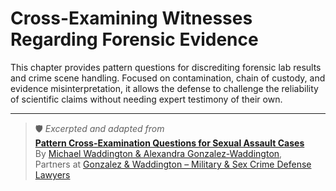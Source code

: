 # Cross-Examining Witnesses Regarding Forensic Evidence

This chapter provides pattern questions for discrediting forensic lab results and crime scene handling. Focused on contamination, chain of custody, and evidence misinterpretation, it allows the defense to challenge the reliability of scientific claims without needing expert testimony of their own.

---

> 🛡️ *Excerpted and adapted from*  
> **[Pattern Cross-Examination Questions for Sexual Assault Cases](https://www.amazon.com/dp/B0DLSVQ2ZS)**  
> By [Michael Waddington & Alexandra Gonzalez-Waddington](https://ucmjdefense.com),  
> Partners at [Gonzalez & Waddington – Military & Sex Crime Defense Lawyers](https://ucmjdefense.com)
